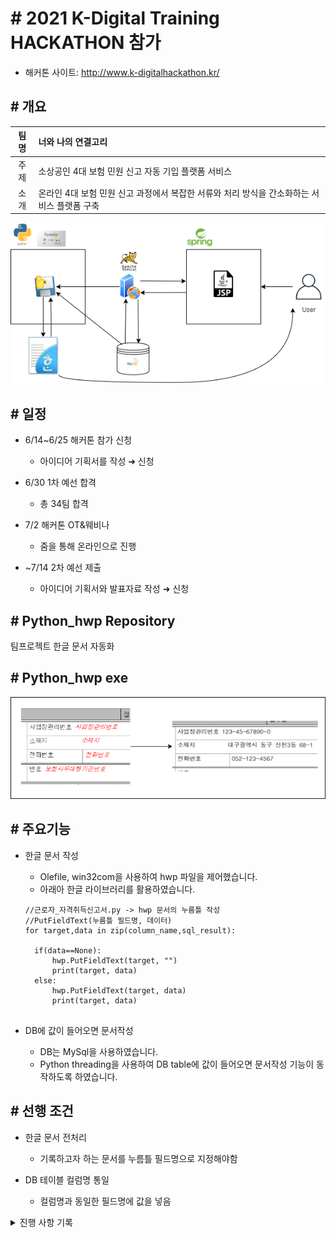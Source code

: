 # # 2021 K-Digital Training HACKATHON 참가
- 해커톤 사이트: http://www.k-digitalhackathon.kr/
  
## # 개요

|팀명|너와 나의 연결고리|
|:---:|:---|
|주제|소상공인 4대 보험 민원 신고 자동 기입 플랫폼 서비스|
|소개|온라인 4대 보험 민원 신고 과정에서 복잡한 서류와 처리 방식을 간소화하는 서비스 플랫폼 구축|

<img src="schematic_diagram.png">

## # 일정

* 6/14~6/25 해커톤 참가 신청
  - 아이디어 기획서를 작성 &#10140; 신청

* 6/30 1차 예선 합격
  - 총 34팀 합격

* 7/2 해커톤 OT&웨비나
  - 줌을 통해 온라인으로 진행

* ~7/14 2차 예선 제출
  - 아이디어 기획서와 발표자료 작성 &#10140; 신청


## # Python_hwp Repository
팀프로젝트 한글 문서 자동화
## # Python_hwp exe

<img src="hwp_process.png">


## # 주요기능

* 한글 문서 작성
  - Olefile, win32com을 사용하여 hwp 파일을 제어했습니다.
  - 아래아 한글 라이브러리를 활용하였습니다.

  ``` 
  //근로자_자격취득신고서.py -> hwp 문서의 누름틀 작성
  //PutFieldText(누름틀 필드명, 데이터) 
  for target,data in zip(column_name,sql_result):

    if(data==None):
        hwp.PutFieldText(target, "")
        print(target, data)
    else:
        hwp.PutFieldText(target, data)
        print(target, data)
        
  ``` 
* DB에 값이 들어오면 문서작성
  - DB는 MySql을 사용하였습니다.
  - Python threading을 사용하여 DB table에 값이 들어오면 문서작성 기능이 동작하도록 하였습니다.

## # 선행 조건

* 한글 문서 전처리
  - 기록하고자 하는 문서를 누름틀 필드명으로 지정해야함 

* DB 테이블 컬럼명 통일
  -  컬럼명과 동일한 필드명에 값을 넣음


<details>
    <summary>진행 사항 기록</summary>

<!-- summary 아래 한칸 공백 두고 내용 삽입 -->
  - 알게된 사실
    - win32com때문에 윈도우 기반에서만 가능한것같음
    - 누름틀 기능으로 한글에서 위치를 지정할수있음
      - 사전 작업 필요
    - 입력이 안된 누름틀이 있을 경우 붉은색으로 표시
      - pdf로 변환시 누름틀이 안보임으로 해결
    - 한글2020이 아닐 경우 페이지가 달라지면 누름틀 정상적으로 동작하지 않는것으로 보임
  - 진행중
    - 멀티 쓰레드를 활용하여 DB에 입력값이 있을 경우 자동으로 문서 작성 기능 구현중
  - 완료
    - DB에 있는 테이블 컬럼명을 가져옴
    - hwp -> pdf로 변환
    - threading을 활용하여 DB에 값이 들어오는지 실시간 파악
  -사용한 DB table
    ```
          CREATE TABLE `hwp_input` (
        `filename` varchar(45) NOT NULL,
        `체크` varchar(45) DEFAULT NULL,
        `사업장관리번호` varchar(45) DEFAULT NULL,
        `우편번호` varchar(45) DEFAULT NULL,
        `명칭` varchar(45) DEFAULT NULL,
        `단위사업장 명칭` varchar(45) DEFAULT NULL,
        `영업소 명칭` varchar(45) DEFAULT NULL,
        `소재지` varchar(45) DEFAULT NULL,
        `전화번호` varchar(45) DEFAULT NULL,
        `팩스번호` varchar(45) DEFAULT NULL,
        `보험사무대행기관번호` varchar(45) DEFAULT NULL,
        `보험사무대행기관명칭` varchar(45) DEFAULT NULL,
        `하수급인 관리번호` varchar(45) DEFAULT NULL,
        `성명1` varchar(45) DEFAULT NULL,
        `주민등록번호1` varchar(45) DEFAULT NULL,
        `국적1` varchar(45) DEFAULT NULL,
        `체류자격1` varchar(45) DEFAULT NULL,
        `월 소득액1` varchar(45) DEFAULT NULL,
        `자격취득일1` varchar(45) DEFAULT NULL,
        `국민연금자격취득부호1` varchar(45) DEFAULT NULL,
        `국민연금특수직종부호1` varchar(45) DEFAULT NULL,
        `국민연금직역연금부호1` varchar(45) DEFAULT NULL,
        `건강보험자격취득부호1` varchar(45) DEFAULT NULL,
        `건강보험감면부호1` varchar(45) DEFAULT NULL,
        `건강보험회계명1` varchar(45) DEFAULT NULL,
        `건강보험직종명1` varchar(45) DEFAULT NULL,
        `직종부호1` varchar(45) DEFAULT NULL,
        `1주소정근로시간1` varchar(45) DEFAULT NULL,
        `계약종료연월1` varchar(45) DEFAULT NULL,
        `보험료부과구분부호1` varchar(45) DEFAULT NULL,
        `보험료부과구분사유1` varchar(45) DEFAULT NULL,
        `년` varchar(45) DEFAULT NULL,
        `월` varchar(45) DEFAULT NULL,
        `일` varchar(45) DEFAULT NULL,
        `신고인` varchar(45) DEFAULT NULL,
        `신고인서명` varchar(45) DEFAULT NULL,
        `보험사무대행기관` varchar(45) DEFAULT NULL,
        `보험서명` varchar(45) DEFAULT NULL,
        `idx` int(11) NOT NULL AUTO_INCREMENT,
        PRIMARY KEY (`idx`)
      ) ENGINE=InnoDB AUTO_INCREMENT=2 DEFAULT CHARSET=utf8;

    ```
  
    ```
        CREATE TABLE `input_queue` (
      `idx` int(11) NOT NULL AUTO_INCREMENT,
      `target` varchar(100) NOT NULL,
      `index` int(11) NOT NULL,
      `name` varchar(45) NOT NULL,
      PRIMARY KEY (`idx`)
    ) ENGINE=InnoDB DEFAULT CHARSET=utf8;

    ```
</details>
